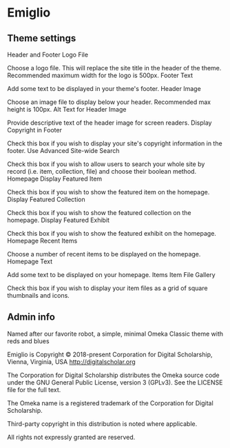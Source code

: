 # Emiglio


## Theme settings

Header and Footer
Logo File

Choose a logo file. This will replace the site title in the header of the theme. Recommended maximum width for the logo is 500px.
Footer Text

Add some text to be displayed in your theme's footer.
Header Image

Choose an image file to display below your header. Recommended max height is 100px.
Alt Text for Header Image

Provide descriptive text of the header image for screen readers.
Display Copyright in Footer

Check this box if you wish to display your site's copyright information in the footer.
Use Advanced Site-wide Search

Check this box if you wish to allow users to search your whole site by record (i.e. item, collection, file) and choose their boolean method.
Homepage
Display Featured Item

Check this box if you wish to show the featured item on the homepage.
Display Featured Collection

Check this box if you wish to show the featured collection on the homepage.
Display Featured Exhibit

Check this box if you wish to show the featured exhibit on the homepage.
Homepage Recent Items

Choose a number of recent items to be displayed on the homepage.
Homepage Text

Add some text to be displayed on your homepage.
Items
Item File Gallery

Check this box if you wish to display your item files as a grid of square thumbnails and icons.


## Admin info

Named after our favorite robot, a simple, minimal Omeka Classic theme with reds and blues

Emiglio is Copyright © 2018-present Corporation for Digital Scholarship, Vienna, Virginia, USA http://digitalscholar.org

The Corporation for Digital Scholarship distributes the Omeka source code under the GNU General Public License, version 3 (GPLv3). See the LICENSE file for the full text.

The Omeka name is a registered trademark of the Corporation for Digital Scholarship.

Third-party copyright in this distribution is noted where applicable.

All rights not expressly granted are reserved.